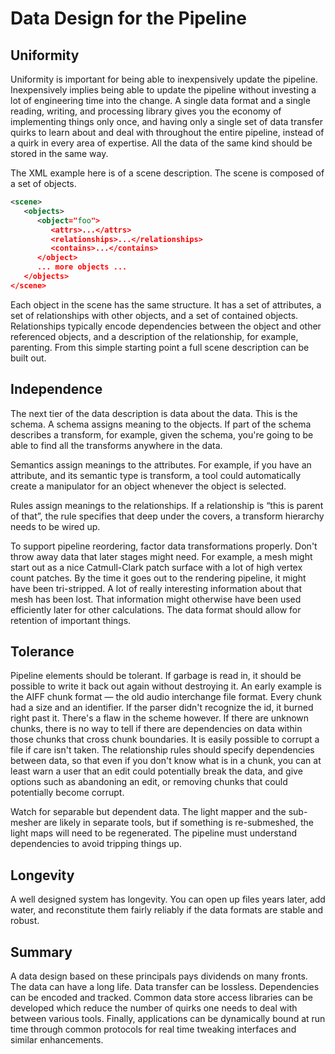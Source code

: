 # Data Design for the Pipeline

## Uniformity

Uniformity is important for being able to inexpensively update the pipeline. Inexpensively implies being able to update the pipeline without investing a lot of engineering time into the change. A single data format and a single reading, writing, and processing library gives you the economy of implementing things only once, and having only a single set of data transfer quirks to learn about and deal with throughout the entire pipeline, instead of a quirk in every area of expertise. All the data of the same kind should be stored in the same way.

The XML example here is of a scene description. The scene is composed of a set of objects.


```xml
<scene>
   <objects>
      <object="foo"> 
         <attrs>...</attrs>
         <relationships>...</relationships> 
         <contains>...</contains>
      </object>
      ... more objects ...
   </objects> 
</scene>
```

Each object in the scene has the same structure. It has a set of attributes, a set of relationships with other objects, and a set of contained objects. Relationships typically encode dependencies between the object and other referenced objects, and a description of the relationship, for example, parenting. From this simple starting point a full scene description can be built out.

## Independence

The next tier of the data description is data about the data. This is the schema. A schema assigns meaning to the objects. If part of the schema describes a transform, for example, given the schema, you're going to be able to find all the transforms anywhere in the data.

Semantics assign meanings to the attributes. For example, if you have an attribute, and its semantic type is transform, a tool could automatically create a manipulator for an object whenever the object is selected.

Rules assign meanings to the relationships. If a relationship is “this is parent of that”, the rule specifies that deep under the covers, a transform hierarchy needs to be wired up.

To support pipeline reordering, factor data transformations properly. Don't throw away data that later stages might need. For example, a mesh might start out as a nice Catmull-Clark patch surface with a lot of high vertex count patches. By the time it goes out to the rendering pipeline, it might have been tri-stripped. A lot of really interesting information about that mesh has been lost. That information might otherwise have been used efficiently later for other calculations. The data format should allow for retention of important things.

## Tolerance

Pipeline elements should be tolerant. If garbage is read in, it should be possible to write it back out again without destroying it. An early example is the AIFF chunk format — the old audio interchange file format. Every chunk had a size and an identifier. If the parser didn't recognize the id, it burned right past it. There's a flaw in the scheme however. If there are unknown chunks, there is no way to tell if there are dependencies on data within those chunks that cross chunk boundaries. It is easily possible to corrupt a file if care isn't taken. The relationship rules should specify dependencies between data, so that even if you don't know what is in a chunk, you can at least warn a user that an edit could potentially break the data, and give options such as abandoning an edit, or removing chunks that could potentially become corrupt.

Watch for separable but dependent data. The light mapper and the sub-mesher are likely in separate tools, but if something is re-submeshed, the light maps will need to be regenerated. The pipeline must understand dependencies to avoid tripping things up.

## Longevity

A well designed system has longevity. You can open up files years later, add water, and reconstitute them fairly reliably if the data formats are stable and robust.

## Summary

A data design based on these principals pays dividends on many fronts. The data can have a long life. Data transfer can be lossless. Dependencies can be encoded and tracked. Common data store access libraries can be developed which reduce the number of quirks one needs to deal with between various tools. Finally, applications can be dynamically bound at run time through common protocols for real time tweaking interfaces and similar enhancements.